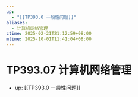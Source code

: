 ```yaml
---
up:
  - "[[TP393.0 一般性问题]]"
aliases:
  - 计算机网络管理
ctime: 2025-02-21T21:12:59+08:00
mtime: 2025-10-01T11:41:04+08:00
---
```


# TP393.07 计算机网络管理

- up: [[TP393.0 一般性问题]]
